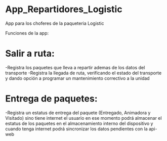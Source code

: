 # App_Repartidores_Logistic
App para los choferes de la paqueteria Logistic

Funciones de la app:
 # Salir a ruta: 
  -Registra los paquetes que lleva a repartir ademas de los datos del transporte
  -Registra la llegada de ruta, verificando el estado del transporte y dando opción a programar un mantenimiento correctivo a la unidad
 # Entrega de paquetes:
  -Registra un estatus de entrega del paquete (Entregado, Animadora y Visitado) sino tiene internet el usuario en ese momento podrá almacenar el estatus de los paquetes en el almacenamiento interno del dispositivo y cuando tenga internet podrá sincronizar los datos pendientes con la api-web

